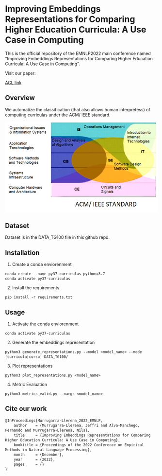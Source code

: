 # Improving Embeddings Representations for Comparing Higher Education Curricula: A Use Case in Computing

This is the official repository of the EMNLP2022 main conference named "Improving Embeddings Representations for Comparing Higher Education Curricula: A Use Case in Computing".

Visit our paper:

[ACL link](https://aclanthology.org/2022.emnlp-main.776/) 

## Overview

We automatize the classification (that also allows human interpretess) of computing curriculas under the ACM/ IEEE standard.

![Key Idea](key_idea.png)

## Dataset

Dataset is in the DATA_TG100 file in this github repo.

## Installation

1. Create a conda enviorenment

```
conda create --name py37-curriculas python=3.7
conda activate py37-curriculas
```

2. Install the requirements

```
pip install -r requirements.txt
```


## Usage

1. Activate the conda enviorenment

```
conda activate py37-curriculas
```

2. Generate the embeddings representation

```
python3 generate_representations.py --model <model_name> --mode [curricula|curso] DATA_TG100/
```

3. Plot representations

```
python3 plot_representations.py <model_name>
```

4. Metric Evaluation

```
python3 metrics_valid.py --nargs <model_name>
```




## Cite our work

```
@InProceedings{Murrugarra-Llerena_2022_EMNLP,
    author    = {Murrugarra-Llerena, Jeffri and Alva-Manchego, Fernando and Murrugarra-Llerena, Nils},
    title     = {Improving Embeddings Representations for Comparing Higher Education Curricula: A Use Case in Computing},
    booktitle = {Proceedings of the 2022 Conference on Empirical Methods in Natural Language Processing},
    month     = {December},
    year      = {2022},
    pages     = {}
}
```
